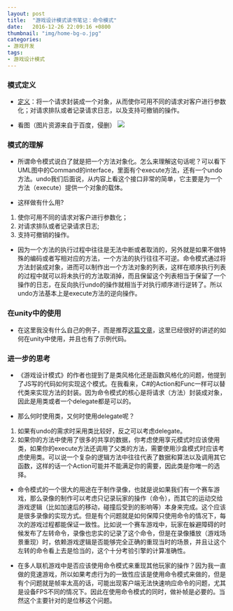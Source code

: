 ```yaml
---
layout: post
title:  "游戏设计模式读书笔记：命令模式"
date:   2016-12-26 22:09:16 +0800
thumbnail: "img/home-bg-o.jpg"
categories: 
- 游戏开发
tags:
- 游戏设计模式
---
```


### 模式定义
- [定义](https://en.wikipedia.org/wiki/Command_pattern)：将一个请求封装成一个对象，从而使你可用不同的请求对客户进行参数化；对请求排队或者记录请求日志，以及支持可撤销的操作。

- 看图（图片资源来自于百度，侵删）
![](http://images.cnitblog.com/i/511616/201403/231247427711364.x-png)

<!--more-->

### 模式的理解

- 所谓命令模式说白了就是把一个方法对象化。怎么来理解这句话呢？可以看下UML图中的Command的interface，里面有个execute方法，还有一个undo方法。undo我们后面说，从内容上看这个接口非常的简单，它主要是为一个方法（execute）提供一个对象的载体。

- 这样做有什么用?
1. 使你可用不同的请求对客户进行参数化；
2. 对请求排队或者记录请求日志;
3. 支持可撤销的操作。

- 因为一个方法的执行过程中往往是无法中断或者取消的，另外就是如果不做特殊的编码或者写相对应的方法，一个方法的执行往往不可逆。命令模式通过将方法封装成对象，进而可以制作出一个方法对象的列表，这样在顺序执行列表的过程中就可以将未执行的方法取消掉，而且保留这个列表相当于保留了一个操作的日志，在反向执行undo的操作就相当于对执行顺序进行逆转了。所以undo方法基本上是execute方法的逆向操作。
   
### 在unity中的使用

- 在这里我没有什么自己的例子，而是推荐[这篇文章](http://www.habrador.com/tutorials/programming-patterns/1-command-pattern/)，这里已经很好的讲述的如何在unity中使用，并且也有了示例代码。

### 进一步的思考

- 《游戏设计模式》的作者也提到了是类风格化还是函数风格化的问题，他提到了JS写的代码如何实现这个模式。在我看来，C#的Action和Func一样可以替代类来实现方法的封装。因为命令模式的核心是将请求（方法）封装成对象，因此是用类或者一个delegate都是可以的。

- 那么何时使用类，又何时使用delegate呢？
1. 如果有undo的需求时采用类比较好，反之可以考虑delegate。
2. 如果你的方法中使用了很多的共享的数据，你考虑使用享元模式时应该使用类，如果你的execute方法还调用了父类的方法，需要使用沙盒模式时应该考虑使用类。可以说一个复杂的逻辑方法中往往代表了数据和算法以及调用其它函数，这样的话一个Action可能并不能满足你的需要，因此类是你唯一的选择。


- 命令模式的一个很大的用途在于制作录像，也就是说如果我们有一个赛车游戏，那么录像的制作可以考虑只记录玩家的操作（命令），而其它的运动交给游戏逻辑（比如加速后的移动，碰撞后受到的影响等）本身来完成。这个应该是很多录像的实现方式。但是有个问题就是如何保障只使用命令的情况下，每次的游戏过程都能保证一致性。比如说一个赛车游戏中，玩家在躲避障碍的时候发布了左转命令，录像也忠实的记录了这个命令，但是在录像播放（游戏场景重现）时，依赖游戏逻辑是否能够完全正确的重现当时的场景，并且让这个左转的命令看上去是恰当的，这个十分考验引擎的计算准确性。

- 在多人联机游戏中是否应该使用命令模式来重现其他玩家的操作？因为我一直做的竞速游戏，所以如果考虑行为的一致性应该是使用命令模式来做的，但是有个问题就是帧率太高的话，可能出现客户端无法快速响应命令的问题，尤其是设备FPS不同的情况下。因此在使用命令模式的同时，做补帧是必要的。当然这个主要针对的是位移这个问题。


 